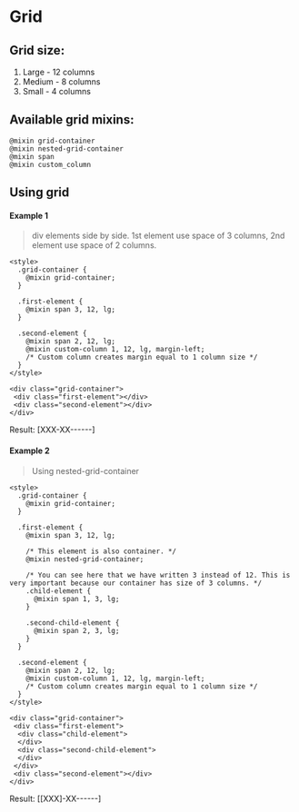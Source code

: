 # Grid

## Grid size:

1. Large - 12 columns
2. Medium - 8 columns
3. Small - 4 columns

## Available grid mixins:
```
@mixin grid-container
@mixin nested-grid-container
@mixin span
@mixin custom_column
```

## Using grid
#### Example 1
>div elements side by side. 1st element use space of 3 columns, 2nd element use space of 2 columns.

```
<style>
  .grid-container {
    @mixin grid-container;
  }

  .first-element {
    @mixin span 3, 12, lg;
  }

  .second-element {
    @mixin span 2, 12, lg;
    @mixin custom-column 1, 12, lg, margin-left;
    /* Custom column creates margin equal to 1 column size */
  }
</style>

<div class="grid-container">
 <div class="first-element"></div>
 <div class="second-element"></div>
</div>
```

Result: [XXX-XX------]

#### Example 2
> Using nested-grid-container

> 
```
<style>
  .grid-container {
    @mixin grid-container;
  }

  .first-element {
    @mixin span 3, 12, lg;

    /* This element is also container. */
    @mixin nested-grid-container;

    /* You can see here that we have written 3 instead of 12. This is very important because our container has size of 3 columns. */
    .child-element {
      @mixin span 1, 3, lg;
    }

    .second-child-element {
      @mixin span 2, 3, lg;
    }
  }

  .second-element {
    @mixin span 2, 12, lg;
    @mixin custom-column 1, 12, lg, margin-left;
    /* Custom column creates margin equal to 1 column size */
  }
</style>

<div class="grid-container">
 <div class="first-element">
  <div class="child-element">
  </div>
  <div class="second-child-element">
  </div>
 </div>
 <div class="second-element"></div>
</div>
```

Result: [[XXX]-XX------]